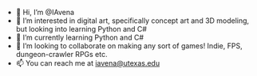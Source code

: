 - 👋 Hi, I’m @IAvena
- 👀 I’m interested in digital art, specifically concept art and 3D modeling, but looking into learning Python and C#
- 🌱 I’m currently learning Python and C#
- 💞️ I’m looking to collaborate on making any sort of games! Indie, FPS, dungeon-crawler RPGs etc.
- 📫 You can reach me at iavena@utexas.edu

<!---
IAvena/IAvena is a ✨ special ✨ repository because its `README.md` (this file) appears on your GitHub profile.
You can click the Preview link to take a look at your changes.
--->
